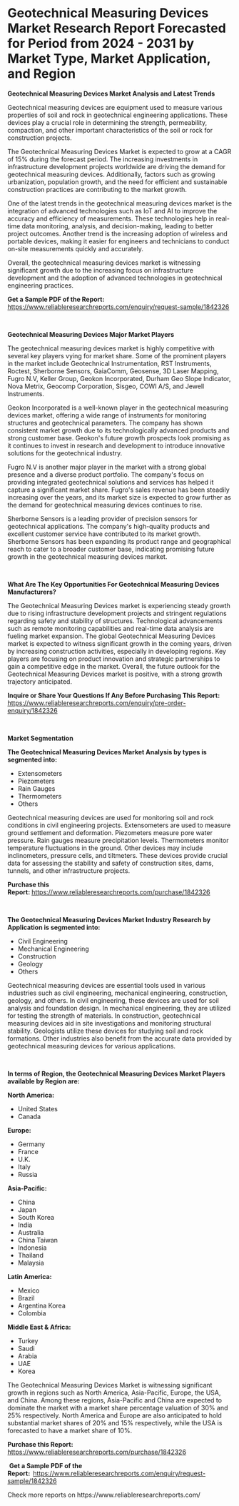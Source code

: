 <p><h1>Geotechnical Measuring Devices Market Research Report Forecasted for Period from 2024 -  2031 by Market Type, Market Application, and Region</h1></p><p><strong>Geotechnical Measuring Devices Market Analysis and Latest Trends</strong></p>
<p><p>Geotechnical measuring devices are equipment used to measure various properties of soil and rock in geotechnical engineering applications. These devices play a crucial role in determining the strength, permeability, compaction, and other important characteristics of the soil or rock for construction projects.</p><p>The Geotechnical Measuring Devices Market is expected to grow at a CAGR of 15% during the forecast period. The increasing investments in infrastructure development projects worldwide are driving the demand for geotechnical measuring devices. Additionally, factors such as growing urbanization, population growth, and the need for efficient and sustainable construction practices are contributing to the market growth.</p><p>One of the latest trends in the geotechnical measuring devices market is the integration of advanced technologies such as IoT and AI to improve the accuracy and efficiency of measurements. These technologies help in real-time data monitoring, analysis, and decision-making, leading to better project outcomes. Another trend is the increasing adoption of wireless and portable devices, making it easier for engineers and technicians to conduct on-site measurements quickly and accurately.</p><p>Overall, the geotechnical measuring devices market is witnessing significant growth due to the increasing focus on infrastructure development and the adoption of advanced technologies in geotechnical engineering practices.</p></p>
<p><strong>Get a Sample PDF of the Report:&nbsp;</strong> <a href="https://www.reliableresearchreports.com/enquiry/request-sample/1842326">https://www.reliableresearchreports.com/enquiry/request-sample/1842326</a></p>
<p>&nbsp;</p>
<p><strong>Geotechnical Measuring Devices Major Market Players</strong></p>
<p><p>The geotechnical measuring devices market is highly competitive with several key players vying for market share. Some of the prominent players in the market include Geotechnical Instrumentation, RST Instruments, Roctest, Sherborne Sensors, GaiaComm, Geosense, 3D Laser Mapping, Fugro N.V, Keller Group, Geokon Incorporated, Durham Geo Slope Indicator, Nova Metrix, Geocomp Corporation, Sisgeo, COWI A/S, and Jewell Instruments.</p><p>Geokon Incorporated is a well-known player in the geotechnical measuring devices market, offering a wide range of instruments for monitoring structures and geotechnical parameters. The company has shown consistent market growth due to its technologically advanced products and strong customer base. Geokon's future growth prospects look promising as it continues to invest in research and development to introduce innovative solutions for the geotechnical industry.</p><p>Fugro N.V is another major player in the market with a strong global presence and a diverse product portfolio. The company's focus on providing integrated geotechnical solutions and services has helped it capture a significant market share. Fugro's sales revenue has been steadily increasing over the years, and its market size is expected to grow further as the demand for geotechnical measuring devices continues to rise.</p><p>Sherborne Sensors is a leading provider of precision sensors for geotechnical applications. The company's high-quality products and excellent customer service have contributed to its market growth. Sherborne Sensors has been expanding its product range and geographical reach to cater to a broader customer base, indicating promising future growth in the geotechnical measuring devices market.</p></p>
<p>&nbsp;</p>
<p><strong>What Are The Key Opportunities For Geotechnical Measuring Devices Manufacturers?</strong></p>
<p><p>The Geotechnical Measuring Devices market is experiencing steady growth due to rising infrastructure development projects and stringent regulations regarding safety and stability of structures. Technological advancements such as remote monitoring capabilities and real-time data analysis are fueling market expansion. The global Geotechnical Measuring Devices market is expected to witness significant growth in the coming years, driven by increasing construction activities, especially in developing regions. Key players are focusing on product innovation and strategic partnerships to gain a competitive edge in the market. Overall, the future outlook for the Geotechnical Measuring Devices market is positive, with a strong growth trajectory anticipated.</p></p>
<p><strong>Inquire or Share Your Questions If Any Before Purchasing This Report:</strong> <a href="https://www.reliableresearchreports.com/enquiry/pre-order-enquiry/1842326">https://www.reliableresearchreports.com/enquiry/pre-order-enquiry/1842326</a></p>
<p>&nbsp;</p>
<p><strong>Market Segmentation</strong></p>
<p><strong>The Geotechnical Measuring Devices Market Analysis by types is segmented into:</strong></p>
<p><ul><li>Extensometers</li><li>Piezometers</li><li>Rain Gauges</li><li>Thermometers</li><li>Others</li></ul></p>
<p><p>Geotechnical measuring devices are used for monitoring soil and rock conditions in civil engineering projects. Extensometers are used to measure ground settlement and deformation. Piezometers measure pore water pressure. Rain gauges measure precipitation levels. Thermometers monitor temperature fluctuations in the ground. Other devices may include inclinometers, pressure cells, and tiltmeters. These devices provide crucial data for assessing the stability and safety of construction sites, dams, tunnels, and other infrastructure projects.</p></p>
<p><strong>Purchase this Report:&nbsp;</strong><a href="https://www.reliableresearchreports.com/purchase/1842326">https://www.reliableresearchreports.com/purchase/1842326</a></p>
<p>&nbsp;</p>
<p><strong>The Geotechnical Measuring Devices Market Industry Research by Application is segmented into:</strong></p>
<p><ul><li>Civil Engineering</li><li>Mechanical Engineering</li><li>Construction</li><li>Geology</li><li>Others</li></ul></p>
<p><p>Geotechnical measuring devices are essential tools used in various industries such as civil engineering, mechanical engineering, construction, geology, and others. In civil engineering, these devices are used for soil analysis and foundation design. In mechanical engineering, they are utilized for testing the strength of materials. In construction, geotechnical measuring devices aid in site investigations and monitoring structural stability. Geologists utilize these devices for studying soil and rock formations. Other industries also benefit from the accurate data provided by geotechnical measuring devices for various applications.</p></p>
<p>&nbsp;</p>
<p><strong>In terms of Region, the Geotechnical Measuring Devices Market Players available by Region are:</strong></p>
<p>
    <p> <strong> North America: </strong>
        <ul>
            <li>United States</li>
            <li>Canada</li>
        </ul>
        </p> 
    <p> <strong> Europe: </strong>
        <ul>
            <li>Germany</li>
            <li>France</li>
            <li>U.K.</li>
            <li>Italy</li>
            <li>Russia</li>
        </ul>
        </p> 
    <p> <strong> Asia-Pacific: </strong>
        <ul>
            <li>China</li>
            <li>Japan</li>
            <li>South Korea</li>
            <li>India</li>
            <li>Australia</li>
            <li>China Taiwan</li>
            <li>Indonesia</li>
            <li>Thailand</li>
            <li>Malaysia</li>
        </ul>
        </p> 
    <p> <strong> Latin America: </strong>
        <ul>
            <li>Mexico</li>
            <li>Brazil</li>
            <li>Argentina Korea</li>
            <li>Colombia</li>
        </ul>
        </p> 
    <p> <strong> Middle East & Africa: </strong>
        <ul>
            <li>Turkey</li>
            <li>Saudi</li>
            <li>Arabia</li>
            <li>UAE</li>
            <li>Korea</li>
        </ul>
    </p>
    </p>
<p><p>The Geotechnical Measuring Devices Market is witnessing significant growth in regions such as North America, Asia-Pacific, Europe, the USA, and China. Among these regions, Asia-Pacific and China are expected to dominate the market with a market share percentage valuation of 30% and 25% respectively. North America and Europe are also anticipated to hold substantial market shares of 20% and 15% respectively, while the USA is forecasted to have a market share of 10%.</p></p>
<p><strong>Purchase this Report: </strong><a href="https://www.reliableresearchreports.com/purchase/1842326">https://www.reliableresearchreports.com/purchase/1842326</a></p>
<p>&nbsp;<strong>Get a Sample PDF of the Report:&nbsp;&nbsp;</strong><a href="https://www.reliableresearchreports.com/enquiry/request-sample/1842326">https://www.reliableresearchreports.com/enquiry/request-sample/1842326</a></p>
<p><strong></strong></p>
<p>Check more reports on https://www.reliableresearchreports.com/</p>